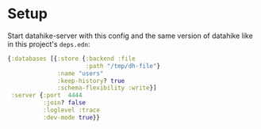 # Setup

Start datahike-server with this config and the same version of datahike like in this project's `deps.edn`:
```clojure
{:databases [{:store {:backend :file
                      :path "/tmp/dh-file"}
              :name "users"
              :keep-history? true
              :schema-flexibility :write}]
 :server {:port  4444
          :join? false
          :loglevel :trace
          :dev-mode true}}
```
